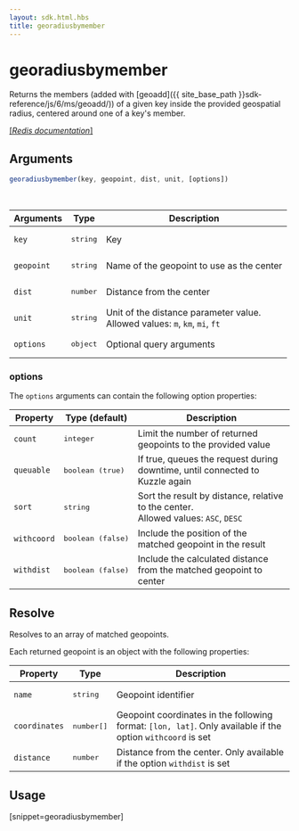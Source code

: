 ```yaml
---
layout: sdk.html.hbs
title: georadiusbymember
---
```


# georadiusbymember

Returns the members (added with [geoadd]({{ site_base_path }}sdk-reference/js/6/ms/geoadd/)) of a given key inside the provided geospatial radius, centered around one of a key's member.

[[_Redis documentation_]](https://redis.io/commands/georadiusbymember)

## Arguments

```js
georadiusbymember(key, geopoint, dist, unit, [options])

```

<br/>

| Arguments    | Type    | Description |
|--------------|---------|-------------|
| `key` | <pre>string</pre> | Key |
| `geopoint` | <pre>string</pre> | Name of the geopoint to use as the center |
| `dist` | <pre>number</pre> | Distance from the center |
| `unit` | <pre>string</pre> | Unit of the distance parameter value.<br/>Allowed values: `m`, `km`, `mi`, `ft` |
| ``options`` | <pre>object</pre> | Optional query arguments |

### options

The `options` arguments can contain the following option properties:

| Property   | Type (default)   | Description                       |
| ---------- | ------- | --------------------------------- |
| `count` | <pre>integer</pre> | Limit the number of returned geopoints to the provided value |
| `queuable` | <pre>boolean (true)</pre> | If true, queues the request during downtime, until connected to Kuzzle again |
| `sort` | <pre>string</pre> | Sort the result by distance, relative to the center.<br/>Allowed values: `ASC`, `DESC` |
| `withcoord` | <pre>boolean (false)</pre> | Include the position of the matched geopoint in the result |
| `withdist` | <pre>boolean (false)</pre> | Include the calculated distance from the matched geopoint to center |

## Resolve

Resolves to an array of matched geopoints.

Each returned geopoint is an object with the following properties:

| Property   | Type   | Description                       |
| ---------- | ------- | --------------------------------- |
| `name` | <pre>string</pre> | Geopoint identifier |
| `coordinates` | <pre>number[]</pre> | Geopoint coordinates in the following format: `[lon, lat]`. Only available if the option `withcoord` is set |
| `distance` | <pre>number</pre> | Distance from the center. Only available if the option `withdist` is set |

## Usage

[snippet=georadiusbymember]

